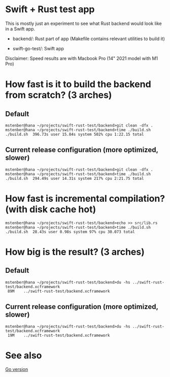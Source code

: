 # Swift + Rust test app #

This is mostly just an experiment to see what Rust backend would look like in a Swift app.

- backend/: Rust part of app (Makefile contains relevant utilities to build it)

- swift-go-test/: Swift app

Disclaimer: Speed results are with Macbook Pro (14" 2021 model with M1 Pro)

# How fast is it to build the backend from scratch? (3 arches)

## Default

```
mstenber@hana ~/projects/swift-rust-test/backend>git clean -dfx .
mstenber@hana ~/projects/swift-rust-test/backend>time ./build.sh
./build.sh  396.73s user 15.84s system 502% cpu 1:22.15 total
```


## Current release configuration (more optimized, slower)

```
mstenber@hana ~/projects/swift-rust-test/backend>git clean -dfx .
mstenber@hana ~/projects/swift-rust-test/backend>time ./build.sh
./build.sh  294.49s user 14.31s system 217% cpu 2:21.75 total
```

# How fast is incremental compilation? (with disk cache hot)

```
mstenber@hana ~/projects/swift-rust-test/backend>echo >> src/lib.rs
mstenber@hana ~/projects/swift-rust-test/backend>time ./build.sh
./build.sh  28.43s user 0.98s system 97% cpu 30.073 total
```


# How big is the result? (3 arches)

## Default

```
mstenber@hana ~/projects/swift-rust-test/backend>du -hs ../swift-rust-test/backend.xcframework
 89M	../swift-rust-test/backend.xcframework
```


## Current release configuration (more optimized, slower)

```
mstenber@hana ~/projects/swift-rust-test/backend>du -hs ../swift-rust-test/backend.xcframework
 19M	../swift-rust-test/backend.xcframework
```


# See also

[Go version](https://github.com/fingon/swift-go-test)
